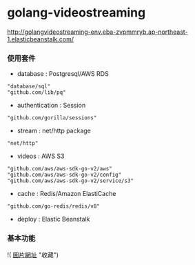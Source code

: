 # golang-videostreaming


http://golangvideostreaming-env.eba-zvpmmryb.ap-northeast-1.elasticbeanstalk.com/


### 使用套件


* database : Postgresql/AWS RDS
```
"database/sql"
"github.com/lib/pq"
```
* authentication : Session
```
"github.com/gorilla/sessions"
```
* stream : net/http package
```
"net/http"
```
* videos : AWS S3
```
"github.com/aws/aws-sdk-go-v2/aws"
"github.com/aws/aws-sdk-go-v2/config"
"github.com/aws/aws-sdk-go-v2/service/s3"
```
* cache : Redis/Amazon ElastiCache
```
"github.com/go-redis/redis/v8"
```
* deploy : Elastic Beanstalk


### 基本功能

!( [圖片網址](https://user-images.githubusercontent.com/98681/91365119-402cdc00-e7b5-11ea-9a2c-e1a03aed21c3.png) "收藏")
